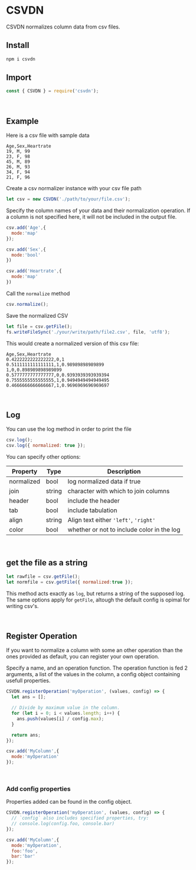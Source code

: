 # CSVDN

CSVDN normalizes column data from csv files.

## Install

```sh
npm i csvdn
```

## Import

```js
const { CSVDN } = require('csvdn');
```

<br/>

## Example

Here is a csv file with sample data
```csv
Age,Sex,Heartrate
19, M, 99
23, F, 98
45, M, 89
26, M, 93
34, F, 94
21, F, 96
```

Create a csv normalizer instance with your csv file path

```js
let csv = new CSVDN('./path/to/your/file.csv');
```

Specify the column names of your data and their normalization operation. If a column is not specified here, it will not be included in the output file.

```js
csv.add('Age',{
  mode:'map'
});

csv.add('Sex',{
  mode:'bool'
})

csv.add('Heartrate',{
  mode:'map'
})
```

Call the `normalize` method

```js
csv.normalize();
```

Save the normalized CSV

```js
let file = csv.getFile();
fs.writeFileSync('./your/write/path/file2.csv', file, 'utf8');
```

This would create a normalized version of this csv file:

```csv
Age,Sex,Heartrate
0.4222222222222222,0,1
0.5111111111111111,1,0.98989898989899
1,0,0.898989898989899
0.5777777777777777,0,0.9393939393939394
0.7555555555555555,1,0.9494949494949495
0.4666666666666667,1,0.9696969696969697
```

<br/>

## Log

You can use the log method in order to print the file

```js
csv.log();
csv.log({ normalized: true });
```

You can specify other options: 

| Property   | Type   | Description                                |
|------------|--------|--------------------------------------------|
| normalized | bool   | log normalized data if true                |
| join       | string | character with which to join columns       |
| header     | bool   | include the header                         |
| tab        | bool   | include tabulation                         |
| align      | string | Align text either `'left'`, `'right'`      |
| color      | bool   | whether or not to include color in the log |


<br/>

## get the file as a string

```js
let rawfile = csv.getFile();
let normfile = csv.getFile({ normalized:true });
```

This method acts exactly as `log`, but returns a string of the supposed log. The same options apply for `getFile`, altough the default config is opimal for writing csv's.

<br/>

## Register Operation
If you want to normalize a column with some an other operation than the ones provided as default, you can register your own operation.

Specify a name, and an operation function.
The operation function is fed 2 arguments, a list of the values in the column, a config object containing usefull properties.
```js
CSVDN.registerOperation('myOperation', (values, config) => {
  let ans = [];

  // Divide by maximum value in the column.
  for (let i = 0; i < values.length; i++) {
    ans.push(values[i] / config.max);
  }

  return ans;
});
```
```js
csv.add('MyColumn',{
  mode:'myOperation'
});
```

<br/>

### Add config properties

Properties added can be found in the config object.

```js
CSVDN.registerOperation('myOperation', (values, config) => {
  // `config` also includes specified properties, try:
  // console.log(config.foo, console.bar)
});

```
```js
csv.add('MyColumn',{
  mode:'myOperation',
  foo:'foo',
  bar:'bar'
});
```


